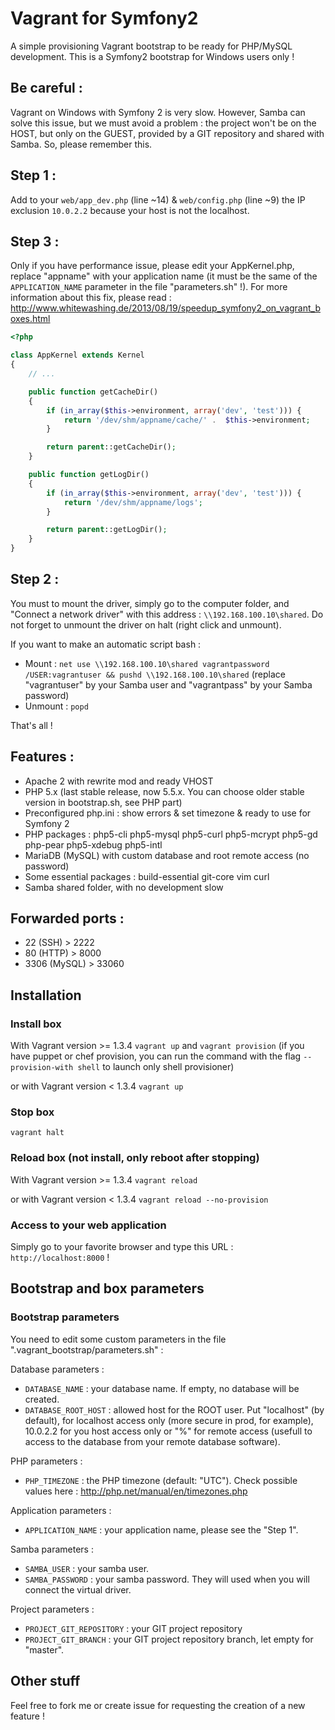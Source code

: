 Vagrant for Symfony2
====================

A simple provisioning Vagrant bootstrap to be ready for PHP/MySQL development.
This is a Symfony2 bootstrap for Windows users only !

## Be careful :

Vagrant on Windows with Symfony 2 is very slow. However, Samba can solve this issue, but we must avoid a problem : the project won't be on the HOST, but only on the GUEST, provided by a GIT repository and shared with Samba. So, please remember this.

## Step 1 :

Add to your `web/app_dev.php` (line ~14) & `web/config.php` (line ~9) the IP exclusion `10.0.2.2` because your host is not the localhost.

## Step 3 :

Only if you have performance issue, please edit your AppKernel.php, replace "appname" with your application name (it must be the same of the `APPLICATION_NAME` parameter in the file "parameters.sh" !). For more information about this fix, please read : http://www.whitewashing.de/2013/08/19/speedup_symfony2_on_vagrant_boxes.html
```php
<?php

class AppKernel extends Kernel
{
    // ...

    public function getCacheDir()
    {
        if (in_array($this->environment, array('dev', 'test'))) {
            return '/dev/shm/appname/cache/' .  $this->environment;
        }

        return parent::getCacheDir();
    }

    public function getLogDir()
    {
        if (in_array($this->environment, array('dev', 'test'))) {
            return '/dev/shm/appname/logs';
        }

        return parent::getLogDir();
    }
}
```

## Step 2 :

You must to mount the driver, simply go to the computer folder, and "Connect a network driver" with this address : `\\192.168.100.10\shared`.
Do not forget to unmount the driver on halt (right click and unmount).

If you want to make an automatic script bash :
- Mount : `net use \\192.168.100.10\shared vagrantpassword /USER:vagrantuser && pushd \\192.168.100.10\shared` (replace "vagrantuser" by your Samba user and "vagrantpass" by your Samba password)
- Unmount : `popd`

That's all !

## Features :

- Apache 2 with rewrite mod and ready VHOST
- PHP 5.x (last stable release, now 5.5.x. You can choose older stable version in bootstrap.sh, see PHP part)
- Preconfigured php.ini : show errors & set timezone & ready to use for Symfony 2
- PHP packages : php5-cli php5-mysql php5-curl php5-mcrypt php5-gd php-pear php5-xdebug php5-intl
- MariaDB (MySQL) with custom database and root remote access (no password)
- Some essential packages : build-essential git-core vim curl
- Samba shared folder, with no development slow

## Forwarded ports :

- 22 (SSH) > 2222
- 80 (HTTP) > 8000
- 3306 (MySQL) > 33060

## Installation

### Install box

With Vagrant version >= 1.3.4
`vagrant up` and `vagrant provision` (if you have puppet or chef provision, you can run the command with the flag `--provision-with shell` to launch only shell provisioner)

or with Vagrant version < 1.3.4
`vagrant up`

### Stop box

`vagrant halt`

### Reload box (not install, only reboot after stopping)

With Vagrant version >= 1.3.4
`vagrant reload`

or with Vagrant version < 1.3.4
`vagrant reload --no-provision`

### Access to your web application

Simply go to your favorite browser and type this URL : `http://localhost:8000` !

## Bootstrap and box parameters

### Bootstrap parameters

You need to edit some custom parameters in the file ".vagrant_bootstrap/parameters.sh" :

Database parameters :
- `DATABASE_NAME` : your database name. If empty, no database will be created.
- `DATABASE_ROOT_HOST` : allowed host for the ROOT user. Put "localhost" (by default), for localhost access only (more secure in prod, for example), 10.0.2.2 for you host access only or "%" for remote access (usefull to access to the database from your remote database software).

PHP parameters :
- `PHP_TIMEZONE` : the PHP timezone (default: "UTC"). Check possible values here : http://php.net/manual/en/timezones.php

Application parameters :
- `APPLICATION_NAME` : your application name, please see the "Step 1".

Samba parameters :
- `SAMBA_USER` : your samba user.
- `SAMBA_PASSWORD` : your samba password.
They will used when you will connect the virtual driver.

Project parameters :
- `PROJECT_GIT_REPOSITORY` : your GIT project repository
- `PROJECT_GIT_BRANCH` : your GIT project repository branch, let empty for "master".

## Other stuff

Feel free to fork me or create issue for requesting the creation of a new feature !
